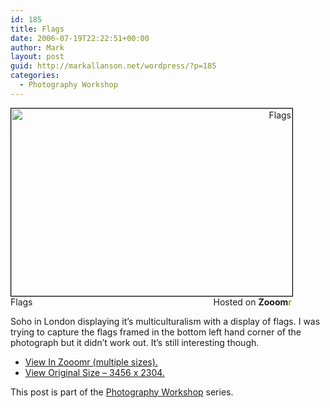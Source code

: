```yaml
---
id: 185
title: Flags
date: 2006-07-19T22:22:51+00:00
author: Mark
layout: post
guid: http://markallanson.net/wordpress/?p=185
categories:
  - Photography Workshop
---
```

<div style="width: 450px; text-align: right">
  <a title="Zooomr :: Photo Sharing" href="http://beta.zooomr.com/photos/MarkAllanson/81814/"> <img width="450" height="300" border="0" alt="Flags" style="border: 1px solid #000000" src="http://static.zooomr.com/images/2237a92c9e41eb66de6ddd3802822f360aa1a308.jpg" /> </a><span style="float: left">Flags</span> Hosted on <strong>Zooom<span style="color: #9eae15">r</span> </strong>
</div>

Soho in London displaying it&#8217;s multiculturalism with a display of flags. I was trying to capture the flags framed in the bottom left hand corner of the photograph but it didn&#8217;t work out. It&#8217;s still interesting though.

  * [View In Zooomr (multiple sizes).](http://zooomr.com/photos/MarkAllanson/81814 "Flags - In Zooomr")
  * [View Original Size &#8211; 3456 x 2304.](http://zooomr.com/_/zooom_it.awe?id=81814&#038;size=32 "Flags - Original Size")

This post is part of the [Photography Workshop](http://markallanson.net/wordpress/?cat=6 "Photography Workshop Series") series.